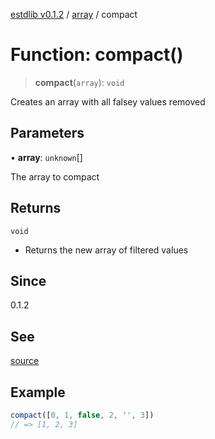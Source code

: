[estdlib v0.1.2](../wiki/Home) / [array](../wiki/array) / compact

# Function: compact()

> **compact**(`array`): `void`

Creates an array with all falsey values removed

## Parameters

• **array**: `unknown`[]

The array to compact

## Returns

`void`

- Returns the new array of filtered values

## Since

0.1.2

## See

[source](https://github.com/yaxingson/estdlib/blob/main/lib/array/compact.ts)

## Example

```js
compact([0, 1, false, 2, '', 3])
// => [1, 2, 3]

```
